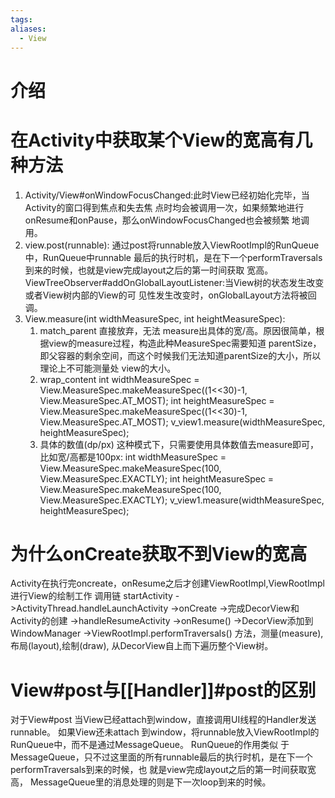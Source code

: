 ```yaml
---
tags: 
aliases:
  - View
---
```

# 介绍


# 在Activity中获取某个View的宽高有几种方法
1. Activity/View#onWindowFocusChanged:此时View已经初始化完毕，当Activity的窗口得到焦点和失去焦 点时均会被调用一次，如果频繁地进行onResume和onPause，那么onWindowFocusChanged也会被频繁 地调用。  
2. view.post(runnable): 通过post将runnable放入ViewRootImpl的RunQueue中，RunQueue中runnable 最后的执行时机，是在下一个performTraversals到来的时候，也就是view完成layout之后的第一时间获取 宽高。 ViewTreeObserver#addOnGlobalLayoutListener:当View树的状态发生改变或者View树内部的View的可 见性发生改变时，onGlobalLayout方法将被回调。
3. View.measure(int widthMeasureSpec, int heightMeasureSpec): 
	1. match_parent 直接放弃，无法 measure出具体的宽/高。原因很简单，根据view的measure过程，构造此种MeasureSpec需要知道 parentSize，即父容器的剩余空间，而这个时候我们无法知道parentSize的大小，所以理论上不可能测量处 view的大小。
	2. wrap_content int widthMeasureSpec = View.MeasureSpec.makeMeasureSpec((1<<30)-1, View.MeasureSpec.AT_MOST); int heightMeasureSpec = View.MeasureSpec.makeMeasureSpec((1<<30)-1, View.MeasureSpec.AT_MOST); v_view1.measure(widthMeasureSpec, heightMeasureSpec);
	3. 具体的数值(dp/px) 这种模式下，只需要使用具体数值去measure即可，比如宽/高都是100px: int widthMeasureSpec = View.MeasureSpec.makeMeasureSpec(100, View.MeasureSpec.EXACTLY); int heightMeasureSpec = View.MeasureSpec.makeMeasureSpec(100, View.MeasureSpec.EXACTLY); v_view1.measure(widthMeasureSpec, heightMeasureSpec);
# 为什么onCreate获取不到View的宽高
Activity在执行完oncreate，onResume之后才创建ViewRootImpl,ViewRootImpl进行View的绘制工作 
调用链 startActivity
->ActivityThread.handleLaunchActivity
->onCreate
->完成DecorView和Activity的创建
->handleResumeActivity
->onResume()
->DecorView添加到WindowManager
->ViewRootImpl.performTraversals() 方法，测量(measure),布局(layout),绘制(draw), 从DecorView自上而下遍历整个View树。
# View#post与[[Handler]]#post的区别
对于View#post
当View已经attach到window，直接调用UI线程的Handler发送runnable。
如果View还未attach 到window，将runnable放入ViewRootImpl的RunQueue中，而不是通过MessageQueue。
RunQueue的作用类似 于MessageQueue，只不过这里面的所有runnable最后的执行时机，是在下一个performTraversals到来的时候，也 就是view完成layout之后的第一时间获取宽高，
MessageQueue里的消息处理的则是下一次loop到来的时候。
